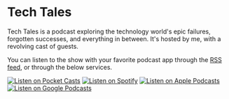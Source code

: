 # Tech Tales

Tech Tales is a podcast exploring the technology world's epic failures, forgotten successes, and everything in between. It's hosted by me, with a revolving cast of guests.

You can listen to the show with your favorite podcast app through the [RSS feed](https://feeds.soundcloud.com/users/soundcloud:users:971533159/sounds.rss), or through the below services.

[![Listen on Pocket Casts](https://corbin.io/img/pocket-casts-button.png)](https://pca.st/bphfxx5c) 
[![Listen on Spotify](https://corbin.io/img/spotify-button.png)](https://open.spotify.com/show/5gFB6RWAeCG3HA2ezn4dtQ)
[![Listen on Apple Podcasts](https://corbin.io/img/apple-podcasts-button.png)](https://podcasts.apple.com/us/podcast/tech-tales/id1572321390)
[![Listen on Google Podcasts](https://corbin.io/img/google-podcasts-button.png)](https://podcasts.google.com/feed/aHR0cHM6Ly9mZWVkcy5zb3VuZGNsb3VkLmNvbS91c2Vycy9zb3VuZGNsb3VkOnVzZXJzOjk3MTUzMzE1OS9zb3VuZHMucnNz) 
